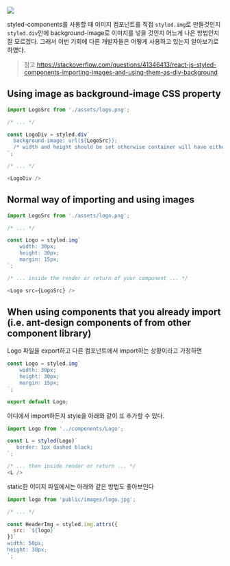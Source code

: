 ![](https://images.velog.io/images/shinwonse/post/83fdcd4e-8acd-4c59-8967-a284f18c9697/image.png)

styled-components를 사용할 때 이미지 컴포넌트를 직접 ```styled.img```로 만들것인지 ```styled.div```안에 background-image로 이미지를 넣을 것인지 어느게 나은 방법인지 잘 모르겠다. 그래서 이번 기회에 다른 개발자들은 어떻게 사용하고 있는지 알아보기로 하였다.

> 참고
https://stackoverflow.com/questions/41346413/react-js-styled-components-importing-images-and-using-them-as-div-background

## Using image as background-image CSS property

```javascript
import LogoSrc from './assets/logo.png';

/* ... */

const LogoDiv = styled.div`
  background-image: url(${LogoSrc});
  /* width and height should be set otherwise container will have either have them as 0 or grow depending on its contents */
`;

/* ... */

<LogoDiv />
```

## Normal way of importing and using images 
```javascript
import LogoSrc from './assets/logo.png';

/* ... */

const Logo = styled.img`
    width: 30px;
    height: 30px;
    margin: 15px;
`;

/* ... inside the render or return of your component ... */

<Logo src={LogoSrc} />
```

## When using components that you already import (i.e. ant-design components of from other component library)

Logo 파일을 export하고 다른 컴포넌트에서 import하는 상황이라고 가정하면

```javascript
const Logo = styled.img`
    width: 30px;
    height: 30px;
    margin: 15px;
`;

export default Logo;
```
어디에서 import하든지 style을 아래와 같이 또 추가할 수 있다.
```javascript
import Logo from '../components/Logo';

const L = styled(Logo)`
   border: 1px dashed black;
`;

/* ... then inside render or return ... */
<L />
```

static한 이미지 파일에서는 아래와 같은 방법도 좋아보인다
```javascript
import logo from 'public/images/logo.jpg';

/* ... */

const HeaderImg = styled.img.attrs({
  src: `${logo}`
})`
width: 50px;
height: 30px;
`;
```
